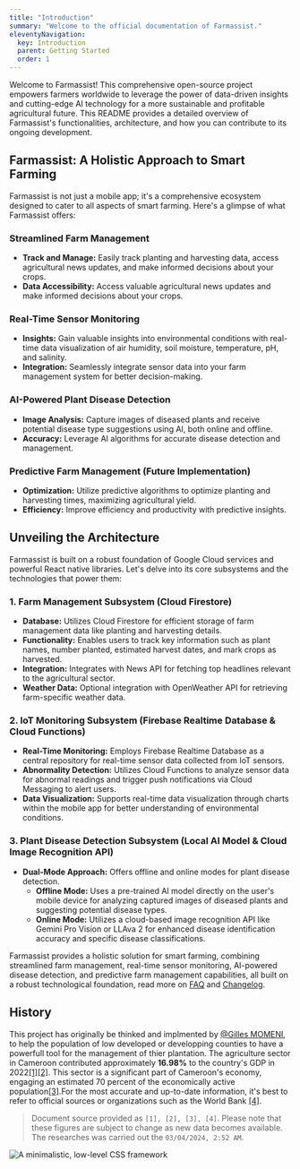 ```yaml
---
title: "Introduction"
summary: "Welcome to the official documentation of Farmassist."
eleventyNavigation:
  key: Introduction
  parent: Getting Started
  order: 1
---
```


Welcome to Farmassist! This comprehensive open-source project empowers farmers worldwide to leverage the power of data-driven insights and cutting-edge AI technology for a more sustainable and profitable agricultural future. This README provides a detailed overview of Farmassist's functionalities, architecture, and how you can contribute to its ongoing development.

## Farmassist: A Holistic Approach to Smart Farming

Farmassist is not just a mobile app; it's a comprehensive ecosystem designed to cater to all aspects of smart farming. Here's a glimpse of what Farmassist offers:

### Streamlined Farm Management

- **Track and Manage:** Easily track planting and harvesting data, access agricultural news updates, and make informed decisions about your crops.
- **Data Accessibility:** Access valuable agricultural news updates and make informed decisions about your crops.

### Real-Time Sensor Monitoring

- **Insights:** Gain valuable insights into environmental conditions with real-time data visualization of air humidity, soil moisture, temperature, pH, and salinity.
- **Integration:** Seamlessly integrate sensor data into your farm management system for better decision-making.

### AI-Powered Plant Disease Detection

- **Image Analysis:** Capture images of diseased plants and receive potential disease type suggestions using AI, both online and offline.
- **Accuracy:** Leverage AI algorithms for accurate disease detection and management.

### Predictive Farm Management (Future Implementation)

- **Optimization:** Utilize predictive algorithms to optimize planting and harvesting times, maximizing agricultural yield.
- **Efficiency:** Improve efficiency and productivity with predictive insights.

## Unveiling the Architecture

Farmassist is built on a robust foundation of Google Cloud services and powerful React native libraries. Let's delve into its core subsystems and the technologies that power them:

### 1. Farm Management Subsystem (Cloud Firestore)

- **Database:** Utilizes Cloud Firestore for efficient storage of farm management data like planting and harvesting details.
- **Functionality:** Enables users to track key information such as plant names, number planted, estimated harvest dates, and mark crops as harvested.
- **Integration:** Integrates with News API for fetching top headlines relevant to the agricultural sector.
- **Weather Data:** Optional integration with OpenWeather API for retrieving farm-specific weather data.

### 2. IoT Monitoring Subsystem (Firebase Realtime Database & Cloud Functions)

- **Real-Time Monitoring:** Employs Firebase Realtime Database as a central repository for real-time sensor data collected from IoT sensors.
- **Abnormality Detection:** Utilizes Cloud Functions to analyze sensor data for abnormal readings and trigger push notifications via Cloud Messaging to alert users.
- **Data Visualization:** Supports real-time data visualization through charts within the mobile app for better understanding of environmental conditions.

### 3. Plant Disease Detection Subsystem (Local AI Model & Cloud Image Recognition API)

- **Dual-Mode Approach:** Offers offline and online modes for plant disease detection.
  - **Offline Mode:** Uses a pre-trained AI model directly on the user's mobile device for analyzing captured images of diseased plants and suggesting potential disease types.
  - **Online Mode:** Utilizes a cloud-based image recognition API like Gemini Pro Vision or LLAva 2 for enhanced disease identification accuracy and specific disease classifications.

Farmassist provides a holistic solution for smart farming, combining streamlined farm management, real-time sensor monitoring, AI-powered disease detection, and predictive farm management capabilities, all built on a robust technological foundation, read more on [FAQ](/faq/) and [Changelog](/changelog/).

## History

This project has originally be thinked and implmented by [@Gilles MOMENI](https://github.com/menoc61), to help the population of low developed or developping counties to have a powerfull tool for the management of thier plantation. The agriculture sector in Cameroon contributed approximately **16.98%** to the country's GDP in 2022[[1]](https://tradingeconomics.com/cameroon/agriculture-value-added-percent-of-gdp-wb-data.html)[[2]](https://www.statista.com/statistics/446567/cameroon-gdp-distribution-across-economic-sectors/). This sector is a significant part of Cameroon's economy, engaging an estimated 70 percent of the economically active population[[3]](https://cameroon.panda.org/our_work/food_and_agriculture/).For the most accurate and up-to-date information, it's best to refer to official sources or organizations such as the World Bank [[4]](https://data.worldbank.org/indicator/NV.AGR.TOTL.ZS?locations=CM).

> Document source provided as `[1], [2], [3], [4]`. Please note that these figures are subject to change as new data becomes available. The researches was carried out the `03/04/2024, 2:52 AM`.

<img
  data-theme-mode
  alt="A minimalistic, low-level CSS framework"
  src="/img/cover/sprucecss.png"
  data-light-asset="/img/cover/sprucecss.png"
  data-dark-asset="/img/cover/sprucecss-light.png"
/>
